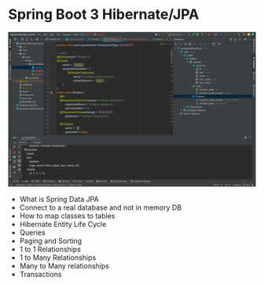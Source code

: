 # Spring Boot 3 Hibernate/JPA

<img src="https://github.com/Innocentsax/Spring_Boot3_Hibernate-JPA/blob/main/spring-data-jpa-course/Sprintboot3JPA.png">

- What is Spring Data JPA
- Connect to a real database and not in memory DB
- How to map classes to tables
- Hibernate Entity Life Cycle
- Queries
- Paging and Sorting
- 1 to 1 Relationships
- 1 to Many Relationships
- Many to Many relationships
- Transactions


<!--<img src="https://github.com/Innocentsax/Spring_Boot3_Hibernate-JPA/blob/main/spring-data-jpa-course/Sprintboot3JPA.png">-->
